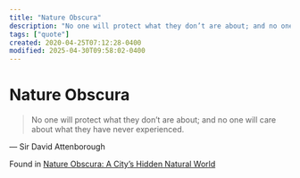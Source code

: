 ```yaml
---
title: "Nature Obscura"
description: "No one will protect what they don’t are about; and no one will care about what they have never experienced."
tags: ["quote"]
created: 2020-04-25T07:12:28-0400
modified: 2025-04-30T09:58:02-0400
---
```

# Nature Obscura

> No one will protect what they don’t are about; and no one will care about what they have never experienced.

  

— Sir David Attenborough

  

Found in [Nature Obscura: A City’s Hidden Natural World](bear://x-callback-url/open-note?title=Nature%20Obscura%3A%20A%20City%E2%80%99s%20Hidden%20Natural%20World)